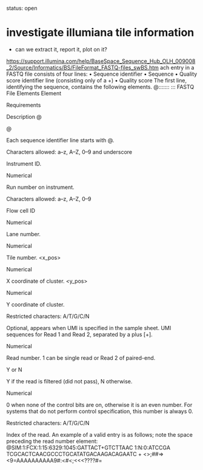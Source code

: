 status: open
# investigate illumiana tile information
- can we extract it, report it, plot on it?


https://support.illumina.com/help/BaseSpace_Sequence_Hub_OLH_009008_2/Source/Informatics/BS/FileFormat_FASTQ-files_swBS.htm
ach entry in a FASTQ file consists of four lines:
	• 	Sequence identifier
	• 	Sequence
	• 	Quality score identifier line (consisting only of a +)
	• 	Quality score
The first line, identifying the sequence, contains the following elements.
@<instrument>:<run number>:<flowcell ID>:<lane>:<tile>:<x-pos>:<y-pos>:<UMI> <read>:<is filtered>:<control number>:<index>
FASTQ File Elements
Element
	
Requirements
	
Description
@
	
@
	
Each sequence identifier line starts with @.
<instrument>
	
Characters allowed:
a–z, A–Z, 0–9 and underscore
	
Instrument ID.
<run number>
	
Numerical
	
Run number on instrument.
<flowcell ID>
	
Characters allowed:
a–z, A–Z, 0–9
	
Flow cell ID
<lane>
	
Numerical
	
Lane number.
<tile>
	
Numerical
	
Tile number.
<x_pos>
	
Numerical
	
X coordinate of cluster.
<y_pos>
	
Numerical
	
Y coordinate of cluster.
<UMI>
	
Restricted characters: A/T/G/C/N
	
Optional, appears when UMI is specified in the sample sheet. UMI sequences for Read 1 and Read 2, separated by a plus [+].
<read>
	
Numerical
	
Read number. 1 can be single read or Read 2 of paired-end.
<is filtered>
	
Y or N
	
Y if the read is filtered (did not pass), N otherwise.
<control number>
	
Numerical
	
0 when none of the control bits are on, otherwise it is an even number.
For systems that do not perform control specification, this number is always 0.
<index>
	
Restricted characters: A/T/G/C/N
	
Index of the read.
An example of a valid entry is as follows; note the space preceding the read number element:
@SIM:1:FCX:1:15:6329:1045:GATTACT+GTCTTAAC 1:N:0:ATCCGA
TCGCACTCAACGCCCTGCATATGACAAGACAGAATC
+
<>;##=><9=AAAAAAAAAA9#:<#<;<<<????#=
